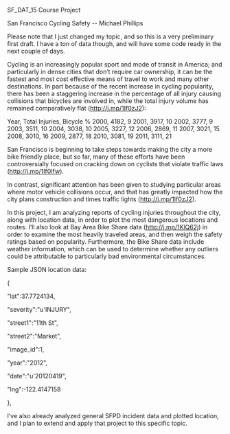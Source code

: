 SF_DAT_15 Course Project

San Francisco Cycling Safety -- Michael Phillips

Please note that I just changed my topic, and so this is a very preliminary first draft. I have a ton of data though, and will have some code ready in the next couple of days.


Cycling is an increasingly popular sport and mode of transit in America; and particularly in dense cities that don’t require car ownership, it can be the fastest and most cost effective means of travel to work and many other destinations. In part because of the recent increase in cycling popularity, there has been a staggering increase in the percentage of all injury causing collisions that bicycles are involved in, while the total injury volume has remained comparatively flat (http://j.mp/1If0zJ2):

Year, Total Injuries, Bicycle %
2000, 4182, 9
2001, 3917, 10
2002, 3777, 9
2003, 3511, 10
2004, 3038, 10
2005, 3227, 12
2006, 2869, 11
2007, 3021, 15
2008, 3010, 16
2009, 2877, 18
2010, 3081, 19
2011, 3111, 21


San Francisco is beginning to take steps towards making the city a more bike friendly place, but so far, many of these efforts have been controversially focused on cracking down on cyclists that violate traffic laws (http://j.mp/1If0Ifw).

In contrast, significant attention has been given to studying particular areas where motor vehicle collisions occur, and that has greatly impacted how the city plans construction and times traffic lights (http://j.mp/1If0zJ2).

In this project, I am analyzing reports of cycling injuries throughout the city, along with location data, in order to plot the most dangerous locations and routes. I’ll also look at Bay Area Bike Share data (http://j.mp/1KlQ62j) in order to examine the most heavily traveled areas, and then weigh the safety ratings based on popularity. Furthermore, the Bike Share data include weather information, which can be used to determine whether any outliers could be attributable to particularly bad environmental circumstances.


Sample JSON location data:

 {     
 
"lat":37.7724134,

"severity":"u'INJURY",

"street1":"11th St",

"street2":"Market",

"image_id":1,

"year":"2012",

"date":"u'20120419",

"lng":-122.4147158

},


I’ve also already analyzed general SFPD incident data and plotted location, and I plan to extend and apply that project to this specific topic.

